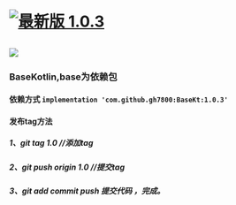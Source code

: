 # [![最新版 1.0.3](https://jitpack.io/v/cn.shineiot.gitlab.android/BaseKotlin.svg)](https://jitpack.io/#cn.shineiot.gitlab.android/BaseKotlin)

## [![](https://img.shields.io/badge/jitpack-1.0.3-brightgreen)](https://jitpack.io/#cn.shineiot.gitlab.android/BaseKotlin)

### BaseKotlin,base为依赖包

#### 依赖方式  `implementation 'com.github.gh7800:BaseKt:1.0.3'`

#### 发布tag方法
##### 1、git tag 1.0   //添加tag
##### 2、git push origin 1.0  //提交tag
##### 3、git add commit push  提交代码 ，完成。